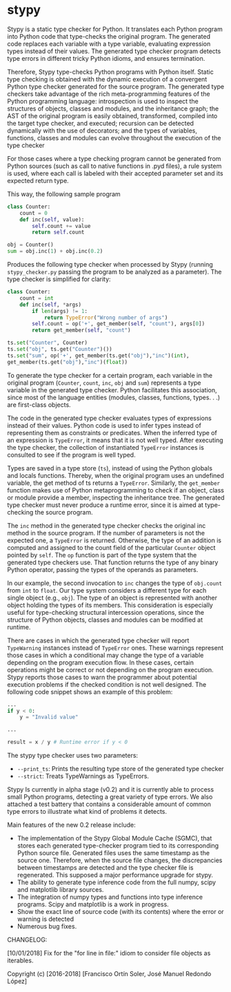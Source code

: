 # stypy

Stypy is a static type checker for Python. It translates each Python program into Python code that type-checks the original program. The generated code replaces each variable with a type variable, evaluating expression types instead of their values.  The generated type checker program detects type errors in different tricky Python idioms, and ensures termination.

Therefore, Stypy type-checks Python programs with Python itself. Static type checking is obtained with the dynamic execution of a convergent Python type checker generated for the source program. The generated type checkers take advantage of the rich meta-programming features of the Python programming language: introspection is used to inspect the structures of objects, classes and modules, and the inheritance graph; the AST of the original program is easily obtained, transformed, compiled into the  target  type  checker,  and  executed;  recursion  can  be  detected dynamically with the use of decorators; and the types of variables, functions, classes and modules can evolve throughout the execution of the type checker

For those cases where a type checking program cannot be generated from Python sources (such as call to native functions in .pyd files), a rule system is used, where each call is labeled with their accepted parameter set and its expected return type.

This way, the following sample program

```python
class Counter:
	count = 0
	def inc(self, value):
		self.count += value
		return self.count

obj = Counter()
sum = obj.inc(1) + obj.inc(0.2)
```

Produces the following type checker when processed by Stypy (running ```stypy_checker.py``` passing the program to be analyzed as a parameter). The type checker is simplified for clarity:

```python
class Counter:
	count = int
	def inc(self, *args)
		if len(args) != 1:
			return TypeError("Wrong number of args")
		self.count = op('+', get_member(self, "count"), args[0])
		return get_member(self, "count")

ts.set("Counter", Counter)
ts.set("obj", ts.get("Counter")())
ts.set("sum", op('+', get_member(ts.get("obj"),"inc")(int),
get_member(ts.get("obj"),"inc")(float))
```

To generate the type checker for a certain program, each variable in the original program (```Counter```, ```count```, ```inc```, ```obj``` and ```sum```) represents a type variable in the generated type checker. Python facilitates this association, since most of the language entities (modules, classes, functions, types. . .) are first-class objects.

The code in the generated type checker evaluates types of expressions instead of their values. Python code is used to infer types instead of representing them as constraints or predicates.  When the inferred type of an expression is ```TypeError```, it means that it is not well typed. After executing the type checker, the collection of instantiated ```TypeError``` instances is consulted to see if the program is well typed.

Types are saved in a type store (```ts```), instead of using the Python globals and locals functions. Thereby, when the original program uses an undefined variable, the get method of ts returns a ```TypeError```. Similarly, the ```get_member``` function makes use of Python metaprogramming to check if an object, class or module provide a member, inspecting the inheritance tree. The generated type checker must never produce a runtime error, since it is aimed at type-checking the source program.

The ```inc``` method in the generated type checker checks the original inc method in the source program. If the number of parameters is not the expected one, a ```TypeError``` is returned. Otherwise, the type of an addition is computed and assigned to the count field of the particular ```Counter``` object pointed by ```self```. The ```op``` function is part of the type system that the generated type checkers use. That function returns the type of any binary Python operator, passing the types of the operands as parameters.

In our example, the second invocation to ```inc``` changes the type of ```obj.count``` from ```int``` to ```float```. Our type system considers a different type for each single object (e.g., ```obj```). The type of an object is represented with another object holding the types of its members. This consideration is especially useful for type-checking structural intercession operations, since the structure of Python objects, classes and modules can be modified at runtime.

There are cases in which the generated type checker will report ```TypeWarning``` instances instead of ```TypeError``` ones. These warnings represent those cases in which a conditional may change the type of a variable depending on the program execution flow. In these cases, certain operations might be correct or not depending on the program execution. Stypy reports those cases to warn the programmer about potential execution problems if the checked condition is not well designed. The following code snippet shows an example of this problem:

```python
...
if y < 0:
    y = "Invalid value"

...

result = x / y # Runtime error if y < 0
```


The stypy type checker uses two parameters:

* ```--print_ts```: Prints the resulting type store of the generated type checker
* ```--strict```: Treats TypeWarnings as TypeErrors.

Stypy Is currently in alpha stage (v0.2) and it is currently able to process small Python programs, detecting a great variety of type errors. We also attached a test battery that contains a considerable amount of common type errors to illustrate what kind of problems it detects.

Main features of the new 0.2 release include:

- The implementation of the Stypy Global Module Cache (SGMC), that stores each generated type-checker program tied to its corresponding Python source file. Generated files uses the same timestamp as the source one. Therefore, when the source file changes, the discrepancies between timestamps are detected and the type checker file is regenerated. This supposed a major performance upgrade for stypy.
- The ability to generate type inference code from the full numpy, scipy and matplotlib library sources.
- The integration of numpy types and functions into type inference programs. Scipy and matplotlib is a work in progress.
- Show the exact line of source code (with its contents) where the error or warning is detected
- Numerous bug fixes.

CHANGELOG:

[10/01/2018] Fix for the "for line in file:" idiom to consider file objects as iterables.


Copyright (c) [2016-2018] [Francisco Ortín Soler, José Manuel Redondo López]